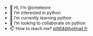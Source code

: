 - 👋 Hi, I’m @ometeore
- 👀 I’m interested in python 
- 🌱 I’m currently learning python
- 💞️ I’m looking to collaborate on python
- 📫 How to reach me?  pilt64@hotmail.fr

<!---
ometeore/ometeore is a ✨ special ✨ repository because its `README.md` (this file) appears on your GitHub profile.
You can click the Preview link to take a look at your changes.
--->
